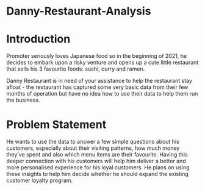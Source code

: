 # Danny-Restaurant-Analysis

# Introduction

Promoter seriously loves Japanese food so in the beginning of 2021, he decides to embark upon a risky venture and opens up a cute little restaurant that sells his 3 favourite foods: sushi, curry and ramen.

Danny Restaurant is in need of your assistance to help the restaurant stay afloat - the restaurant has captured some very basic data from their few months of operation but have no idea how to use their data to help them run the business.




# Problem Statement
He wants to use the data to answer a few simple questions about his customers, especially about their visiting patterns, how much money they’ve spent and also which menu items are their favourite. Having this deeper connection with his customers will help him deliver a better and more personalised experience for his loyal customers. He plans on using these insights to help him decide whether he should expand the existing customer loyalty program.


